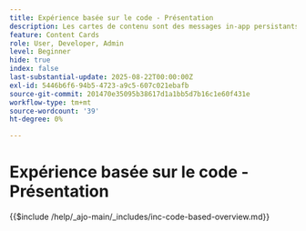 ```yaml
---
title: Expérience basée sur le code - Présentation
description: Les cartes de contenu sont des messages in-app persistants qui résident dans une boîte de réception dédiée ou dans un flux de votre application. Elles sont idéales pour diffuser du contenu non urgent, informatif ou promotionnel qui bénéficie d’une visibilité au fil du temps.
feature: Content Cards
role: User, Developer, Admin
level: Beginner
hide: true
index: false
last-substantial-update: 2025-08-22T00:00:00Z
exl-id: 5446b6f6-94b5-4723-a9c5-607c021ebafb
source-git-commit: 201470e35095b38617d1a1bb5d7b16c1e60f431e
workflow-type: tm+mt
source-wordcount: '39'
ht-degree: 0%

---
```


# Expérience basée sur le code - Présentation

{{$include /help/_ajo-main/_includes/inc-code-based-overview.md}}
